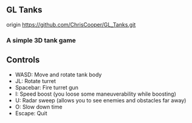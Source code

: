 ## GL Tanks
origin	https://github.com/ChrisCooper/GL_Tanks.git

### A simple 3D tank game

Controls
--------
* WASD: Move and rotate tank body
* JL: Rotate turret
* Spacebar: Fire turret gun
* I: Speed boost (you loose some maneuverability while boosting)
* U: Radar sweep (allows you to see enemies and obstacles far away)
* O: Slow down time
* Escape: Quit
